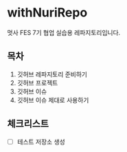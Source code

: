 # withNuriRepo
멋사 FES 7기 협업 실습용 레파지토리입니다. 

## 목차
1. 깃허브 레파지토리 준비하기 
3. 깃허브 프로젝트
4. 깃허브 이슈
5. 깃허브 이슈 제대로 사용하기

## 체크리스트
- [ ] 테스트 저장소 생성 
